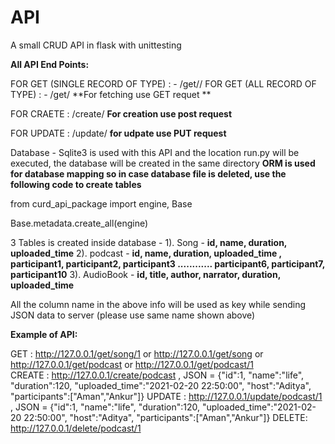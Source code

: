 # API
A small CRUD API in flask with unittesting

**All API End Points:**

FOR GET (SINGLE RECORD OF TYPE) : - /get/<TYPE>/<ID>
FOR GET (ALL RECORD OF TYPE) : - /get/<TYPE>
**For fetching use GET requet ** 
  
FOR CRAETE : /create/<TYPE>
**For creation use post request**
 
 
FOR UPDATE : /update/<TYPE><ID>
**for udpate use PUT request**
  

Database - Sqlite3 is used with this API and the location run.py will be executed, the database will be created in the same directory
**ORM is used for database mapping so in case database file is deleted, use the following code to create tables**

from curd_api_package import engine, Base

Base.metadata.create_all(engine)

3 Tables is created inside database - 
1). Song - **id, name, duration, uploaded_time**
2). podcast - **id, name, duration, uploaded_time , participant1, participant2, participant3 ............ participant6, participant7, participant10** 
3). AudioBook - **id, title, author, narrator, duration, uploaded_time**

All the column name in the above info will be used as key while sending JSON data to server (please use same name shown above)

**Example of API:**

GET : http://127.0.0.1/get/song/1  or http://127.0.0.1/get/song  or http://127.0.0.1/get/podcast  or http://127.0.0.1/get/podcast/1  
CREATE : http://127.0.0.1/create/podcast  , JSON = {"id":1, "name":"life", "duration":120, "uploaded_time":"2021-02-20 22:50:00", "host":"Aditya", "participants":["Aman","Ankur"]}
UPDATE : http://127.0.0.1/update/podcast/1 , JSON = {"id":1, "name":"life", "duration":120, "uploaded_time":"2021-02-20 22:50:00", "host":"Aditya", "participants":["Aman","Ankur"]}
DELETE: http://127.0.0.1/delete/podcast/1 
